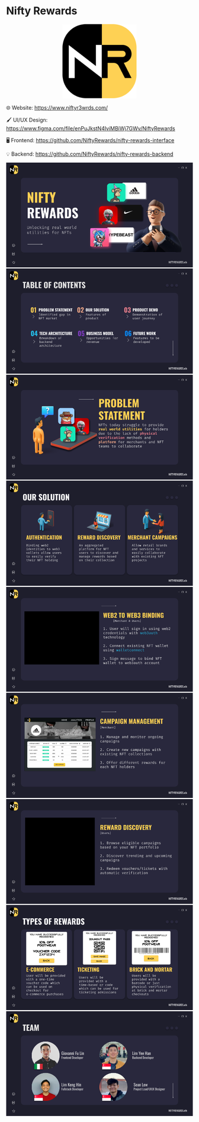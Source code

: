 # Nifty Rewards

<p align="center">
<a href="https://www.niftyr3wrds.com/">
<img src="https://github.com/NiftyRewards/.github/blob/main/profile/logo.png" width=200/>
</a>

🌐 Website: <https://www.niftyr3wrds.com/>

🖌️ UI/UX Design: <https://www.figma.com/file/enPuJkstN4IviMBiWj7GWv/NiftyRewards>

🖥️ Frontend: <https://github.com/NiftyRewards/nifty-rewards-interface>

💡 Backend: <https://github.com/NiftyRewards/nifty-rewards-backend>

![1.png](<https://github.com/NiftyRewards/.github/blob/main/profile/NiftyRewards%20Pitch%20Deck.png>)
![2.png](<https://github.com/NiftyRewards/.github/blob/main/profile/NiftyRewards%20Pitch%20Deck%20(1).png>)
![3.png](<https://github.com/NiftyRewards/.github/blob/main/profile/NiftyRewards%20Pitch%20Deck%20(2).png>)
![4.png](<https://github.com/NiftyRewards/.github/blob/main/profile/NiftyRewards%20Pitch%20Deck%20(3).png>)
![5.png](<https://github.com/NiftyRewards/.github/blob/main/profile/NiftyRewards%20Pitch%20Deck%20(4).png>)
![6.png](<https://github.com/NiftyRewards/.github/blob/main/profile/NiftyRewards%20Pitch%20Deck%20(5).png>)
![7.png](<https://github.com/NiftyRewards/.github/blob/main/profile/NiftyRewards%20Pitch%20Deck%20(6).png>)
![8.png](<https://github.com/NiftyRewards/.github/blob/main/profile/NiftyRewards%20Pitch%20Deck%20(7).png>)
![9.png](<https://github.com/NiftyRewards/.github/blob/main/profile/NiftyRewards%20Pitch%20Deck%20(8).png>)
